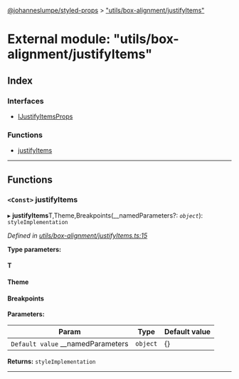 [@johanneslumpe/styled-props](../README.md) > ["utils/box-alignment/justifyItems"](../modules/_utils_box_alignment_justifyitems_.md)

# External module: "utils/box-alignment/justifyItems"

## Index

### Interfaces

* [IJustifyItemsProps](../interfaces/_utils_box_alignment_justifyitems_.ijustifyitemsprops.md)

### Functions

* [justifyItems](_utils_box_alignment_justifyitems_.md#justifyitems)

---

## Functions

<a id="justifyitems"></a>

### `<Const>` justifyItems

▸ **justifyItems**T,Theme,Breakpoints(__namedParameters?: *`object`*): `styleImplementation`

*Defined in [utils/box-alignment/justifyItems.ts:15](https://github.com/johanneslumpe/styled-props/blob/3abf398/src/utils/box-alignment/justifyItems.ts#L15)*

**Type parameters:**

#### T 
#### Theme 
#### Breakpoints 
**Parameters:**

| Param | Type | Default value |
| ------ | ------ | ------ |
| `Default value` __namedParameters | `object` |  {} |

**Returns:** `styleImplementation`

___

